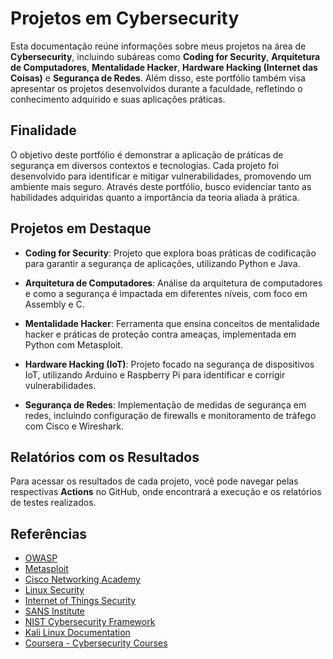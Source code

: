# Projetos em Cybersecurity

Esta documentação reúne informações sobre meus projetos na área de **Cybersecurity**, incluindo subáreas como **Coding for Security**, **Arquitetura de Computadores**, **Mentalidade Hacker**, **Hardware Hacking (Internet das Coisas)** e **Segurança de Redes**. Além disso, este portfólio também visa apresentar os projetos desenvolvidos durante a faculdade, refletindo o conhecimento adquirido e suas aplicações práticas.

## Finalidade

O objetivo deste portfólio é demonstrar a aplicação de práticas de segurança em diversos contextos e tecnologias. Cada projeto foi desenvolvido para identificar e mitigar vulnerabilidades, promovendo um ambiente mais seguro. Através deste portfólio, busco evidenciar tanto as habilidades adquiridas quanto a importância da teoria aliada à prática.

## Projetos em Destaque

- **Coding for Security**: Projeto que explora boas práticas de codificação para garantir a segurança de aplicações, utilizando Python e Java.

- **Arquitetura de Computadores**: Análise da arquitetura de computadores e como a segurança é impactada em diferentes níveis, com foco em Assembly e C.

- **Mentalidade Hacker**: Ferramenta que ensina conceitos de mentalidade hacker e práticas de proteção contra ameaças, implementada em Python com Metasploit.

- **Hardware Hacking (IoT)**: Projeto focado na segurança de dispositivos IoT, utilizando Arduino e Raspberry Pi para identificar e corrigir vulnerabilidades.

- **Segurança de Redes**: Implementação de medidas de segurança em redes, incluindo configuração de firewalls e monitoramento de tráfego com Cisco e Wireshark.

## Relatórios com os Resultados

Para acessar os resultados de cada projeto, você pode navegar pelas respectivas **Actions** no GitHub, onde encontrará a execução e os relatórios de testes realizados.

## Referências

- [OWASP](https://owasp.org/)
- [Metasploit](https://www.metasploit.com/)
- [Cisco Networking Academy](https://www.netacad.com/)
- [Linux Security](https://www.linux.com/learn/what-linux-security)
- [Internet of Things Security](https://www.iotsecurityfoundation.org/)
- [SANS Institute](https://www.sans.org/)
- [NIST Cybersecurity Framework](https://www.nist.gov/cyberframework)
- [Kali Linux Documentation](https://www.kali.org/docs/)
- [Coursera - Cybersecurity Courses](https://www.coursera.org/browse/information-technology/cybersecurity)
